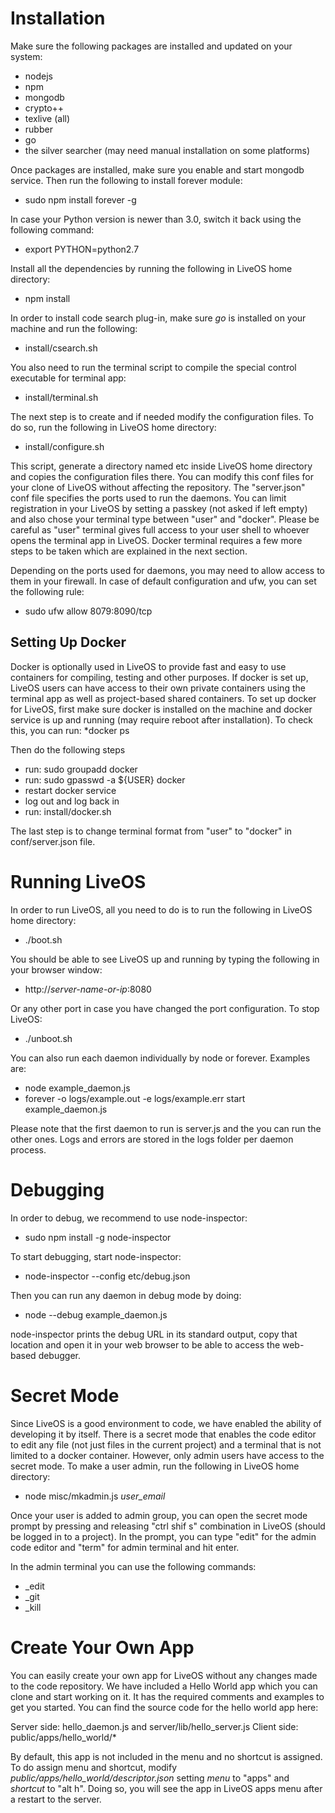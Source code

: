 Installation
=============
Make sure the following packages are installed and updated on your system:
* nodejs
* npm
* mongodb
* crypto++
* texlive (all)
* rubber
* go
* the silver searcher (may need manual installation on some platforms)

Once packages are installed, make sure you enable and start mongodb service. 
Then run the following to install forever module:
* sudo npm install forever -g

In case your Python version is newer than 3.0, switch it back using the following command:
* export PYTHON=python2.7

Install all the dependencies by running the following in LiveOS home directory:
* npm install

In order to install code search plug-in, make sure *go* is installed on your machine and run the following:
* install/csearch.sh

You also need to run the terminal script to compile the special control executable for terminal app:
* install/terminal.sh

The next step is to create and if needed modify the configuration files. To do so, run the following in LiveOS home directory:
* install/configure.sh

This script, generate a directory named etc inside LiveOS home directory and copies the configuration files there. You can modify this conf files for your clone of LiveOS without affecting the repository. The "server.json" conf file specifies the ports used to run the daemons. You can limit registration in your LiveOS by setting a passkey (not asked if left empty) and also chose your terminal type between "user" and "docker". Please be careful as "user" terminal gives full access to your user shell to whoever opens the terminal app in LiveOS. Docker terminal requires a few more steps to be taken which are explained in the next section.

Depending on the ports used for daemons, you may need to allow access to them in your firewall. In case of default configuration and ufw, you can set the following rule:
* sudo ufw allow 8079:8090/tcp


Setting Up Docker
-----------------
Docker is optionally used in LiveOS to provide fast and easy to use containers for compiling, testing and other purposes. If docker is set up, LiveOS users can have access to their own private containers using the terminal app as well as project-based shared containers. To set up docker for LiveOS, first make sure docker is installed on the machine and docker service is up and running (may require reboot after installation). To check this, you can run:
*docker ps

Then do the following steps
* run: sudo groupadd docker
* run: sudo gpasswd -a ${USER} docker
* restart docker service
* log out and log back in
* run: install/docker.sh

The last step is to change terminal format from "user" to "docker" in conf/server.json file.


Running LiveOS
===============
In order to run LiveOS, all you need to do is to run the following in LiveOS home directory:
* ./boot.sh

You should be able to see LiveOS up and running by typing the following in your browser window:
* http://*server-name-or-ip*:8080

Or any other port in case you have changed the port configuration. To stop LiveOS:
* ./unboot.sh

You can also run each daemon individually by node or forever. Examples are:
* node example_daemon.js
* forever -o logs/example.out -e logs/example.err start example_daemon.js

Please note that the first daemon to run is server.js and the you can run the other ones. Logs and errors are stored in the logs folder per daemon process.


Debugging
==========
In order to debug, we recommend to use node-inspector:
* sudo npm install -g node-inspector

To start debugging, start node-inspector:
* node-inspector --config etc/debug.json

Then you can run any daemon in debug mode by doing:
* node --debug example_daemon.js

node-inspector prints the debug URL in its standard output, copy that location and open it in your web browser to be able to access the web-based debugger.


Secret Mode
===========
Since LiveOS is a good environment to code, we have enabled the ability of developing it by itself. There is a secret mode that enables the code editor to edit any file (not just files in the current project) and a terminal that is not limited to a docker container. However, only admin users have access to the secret mode. To make a user admin, run the following in LiveOS home directory:
* node misc/mkadmin.js *user_email*

Once your user is added to admin group, you can open the secret mode prompt by pressing and releasing "ctrl shif s" combination in LiveOS (should be logged in to a project). In the prompt, you can type "edit" for the admin code editor and "term" for admin terminal and hit enter.

In the admin terminal you can use the following commands:
* _edit
* _git 
* _kill


Create Your Own App
===================
You can easily create your own app for LiveOS without any changes made to the code repository. We have included a Hello World app which you can clone and start working on it. It has the required comments and examples to get you started. You can find the source code for the hello world app here:

Server side: hello_daemon.js and server/lib/hello_server.js
Client side: public/apps/hello_world/*

By default, this app is not included in the menu and no shortcut is assigned. To do assign menu and shortcut, modify *public/apps/hello_world/descriptor.json* setting *menu* to "apps" and *shortcut* to "alt h". Doing so, you will see the app in LiveOS apps menu after a restart to the server.

